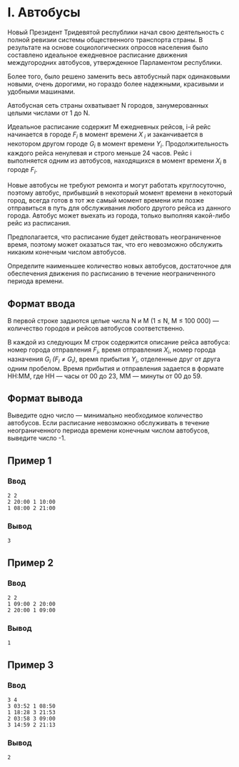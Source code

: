 # I. Автобусы

Новый Президент Тридевятой республики начал свою деятельность с полной ревизии системы общественного транспорта страны.
В результате на основе социологических опросов населения было составлено идеальное ежедневное расписание движения
междугородних автобусов, утвержденное Парламентом республики.

Более того, было решено заменить весь автобусный парк одинаковыми новыми, очень дорогими, но гораздо более надежными,
красивыми и удобными машинами.

Автобусная сеть страны охватывает N городов, занумерованных целыми числами от 1 до N.

Идеальное расписание содержит M ежедневных рейсов, i-й рейс начинается в городе _F<sub>i</sub>_ в момент времени _X<sub>
i</sub>_ и заканчивается в некотором другом городе _G<sub>i</sub>_ в момент времени _Y<sub>i</sub>_. Продолжительность
каждого рейса ненулевая и строго меньше 24 часов. Рейс i выполняется одним из автобусов, находящихся в момент времени
_X<sub>i</sub>_ в городе _F<sub>i</sub>_.

Новые автобусы не требуют ремонта и могут работать круглосуточно, поэтому автобус, прибывший в некоторый момент времени
в некоторый город, всегда готов в тот же самый момент времени или позже отправиться в путь для обслуживания любого
другого рейса из данного города. Автобус может выехать из города, только выполняя какой-либо рейс из расписания.

Предполагается, что расписание будет действовать неограниченное время, поэтому может оказаться так, что его невозможно
обслужить никаким конечным числом автобусов.

Определите наименьшее количество новых автобусов, достаточное для обеспечения движения по расписанию в течение
неограниченного периода времени.

## Формат ввода

В первой строке задаются целые числа N и М (1 ≤ N, M ≤ 100 000) — количество городов и рейсов автобусов соответственно.

В каждой из следующих M строк содержится описание рейса автобуса: номер города отправления _F<sub>i</sub>_, время
отправления _X<sub>i</sub>_, номер города назначения _G<sub>i</sub> (F<sub>i</sub> ≠ G<sub>i</sub>)_, время прибытия
_Y<sub>i</sub>_, отделенные друг от друга одним пробелом. Время прибытия и отправления задается в формате HH:MM, где
HH — часы от 00 до 23, MM — минуты от 00 до 59.

## Формат вывода

Выведите одно число — минимально необходимое количество автобусов. Если расписание невозможно обслуживать в течение
неограниченного периода времени конечным числом автобусов, выведите число -1.

## Пример 1

### Ввод

    2 2
    2 20:00 1 10:00
    1 08:00 2 21:00

### Вывод

    3

## Пример 2

### Ввод

    2 2
    1 09:00 2 20:00
    2 20:00 1 09:00

### Вывод

    1

## Пример 3

### Ввод

    3 4
    3 03:52 1 08:50
    1 18:28 3 21:53
    2 03:58 3 09:00
    3 14:59 2 21:13

### Вывод

    2
